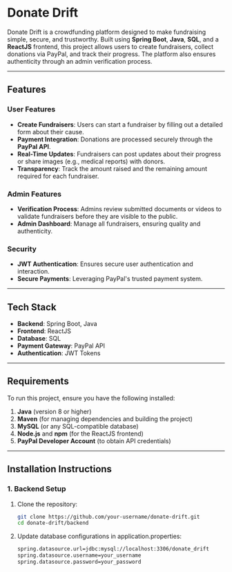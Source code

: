 # **Donate Drift**

Donate Drift is a crowdfunding platform designed to make fundraising simple, secure, and trustworthy. Built using **Spring Boot**, **Java**, **SQL**, and a **ReactJS** frontend, this project allows users to create fundraisers, collect donations via PayPal, and track their progress. The platform also ensures authenticity through an admin verification process.

---

## **Features**

### **User Features**
- **Create Fundraisers**: Users can start a fundraiser by filling out a detailed form about their cause.
- **Payment Integration**: Donations are processed securely through the **PayPal API**.
- **Real-Time Updates**: Fundraisers can post updates about their progress or share images (e.g., medical reports) with donors.
- **Transparency**: Track the amount raised and the remaining amount required for each fundraiser.

### **Admin Features**
- **Verification Process**: Admins review submitted documents or videos to validate fundraisers before they are visible to the public.
- **Admin Dashboard**: Manage all fundraisers, ensuring quality and authenticity.

### **Security**
- **JWT Authentication**: Ensures secure user authentication and interaction.
- **Secure Payments**: Leveraging PayPal's trusted payment system.

---

## **Tech Stack**
- **Backend**: Spring Boot, Java
- **Frontend**: ReactJS
- **Database**: SQL
- **Payment Gateway**: PayPal API
- **Authentication**: JWT Tokens

---

## **Requirements**
To run this project, ensure you have the following installed:

1. **Java** (version 8 or higher)
2. **Maven** (for managing dependencies and building the project)
3. **MySQL** (or any SQL-compatible database)
4. **Node.js** and **npm** (for the ReactJS frontend)
5. **PayPal Developer Account** (to obtain API credentials)

---

## **Installation Instructions**

### 1. **Backend Setup**
1. Clone the repository:
   ```bash
   git clone https://github.com/your-username/donate-drift.git
   cd donate-drift/backend
2. Update database configurations in application.properties:
   ```bash
   spring.datasource.url=jdbc:mysql://localhost:3306/donate_drift
   spring.datasource.username=your_username
   spring.datasource.password=your_password
